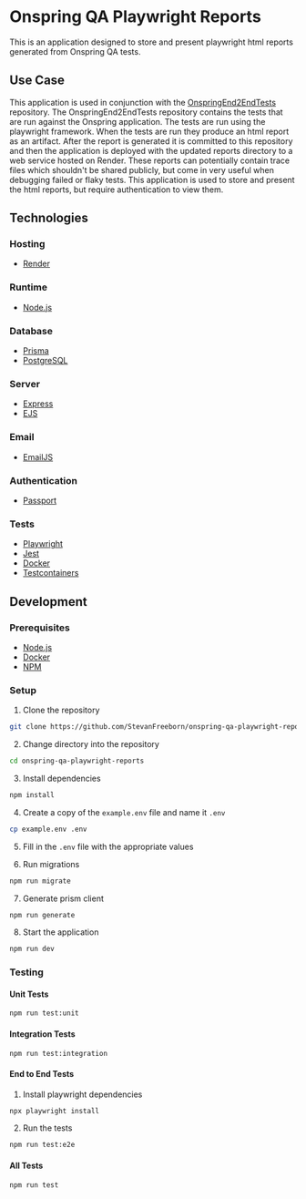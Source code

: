 # Onspring QA Playwright Reports

This is an application designed to store and present playwright html reports generated from Onspring QA tests.

## Use Case

This application is used in conjunction with the [OnspringEnd2EndTests](https://github.com/StevanFreeborn/OnspringEnd2EndTests) repository. The OnspringEnd2EndTests repository contains the tests that are run against the Onspring application. The tests are run using the playwright framework. When the tests are run they produce an html report as an artifact. After the report is generated it is committed to this repository and then the application is deployed with the updated reports directory to a web service hosted on Render. These reports can potentially contain trace files which shouldn't be shared publicly, but come in very useful when debugging failed or flaky tests. This application is used to store and present the html reports, but require authentication to view them.

## Technologies

### Hosting

- [Render](https://render.com/)

### Runtime

- [Node.js](https://nodejs.org/en/)

### Database

- [Prisma](https://www.prisma.io/)
- [PostgreSQL](https://www.postgresql.org/)

### Server

- [Express](https://expressjs.com/)
- [EJS](https://ejs.co/)

### Email

- [EmailJS](https://www.emailjs.com/)

### Authentication

- [Passport](http://www.passportjs.org/)

### Tests

- [Playwright](https://playwright.dev/)
- [Jest](https://jestjs.io/)
- [Docker](https://www.docker.com/)
- [Testcontainers](https://testcontainers.com/)

## Development

### Prerequisites

- [Node.js](https://nodejs.org/en/)
- [Docker](https://www.docker.com/)
- [NPM](https://www.npmjs.com/)

### Setup

1. Clone the repository

```bash
git clone https://github.com/StevanFreeborn/onspring-qa-playwright-reports.git
```

2. Change directory into the repository

```bash
cd onspring-qa-playwright-reports
```

3. Install dependencies

```bash
npm install
```

4. Create a copy of the `example.env` file and name it `.env`

```bash
cp example.env .env
```

5. Fill in the `.env` file with the appropriate values

6. Run migrations

```bash
npm run migrate
```

7. Generate prism client

```bash
npm run generate
```

8. Start the application

```bash
npm run dev
```

### Testing

#### Unit Tests

```bash
npm run test:unit
```

#### Integration Tests

```bash
npm run test:integration
```

#### End to End Tests

1. Install playwright dependencies

```bash
npx playwright install
```

2. Run the tests

```bash
npm run test:e2e
```

#### All Tests

```bash
npm run test
```
